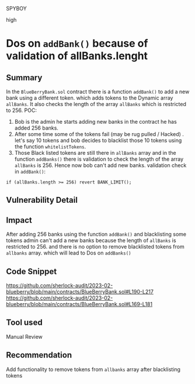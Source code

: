 SPYBOY

high

# Dos on `addBank()` because of validation of allBanks.lenght

## Summary
In the `BlueBerryBank.sol` contract there is a function `addBank()` to add a new bank using a different token. which adds tokens to the Dynamic array `allBanks`. It also checks the length of the array `allBanks` which is restricted to 256. 
POC:
1) Bob is the admin he starts adding new banks in the contract he has added 256 banks.
2) After some time some of the tokens fail (may be rug pulled / Hacked) . let's say 10 tokens and bob decides to blacklist those  10 tokens using the function  `whitelistTokens`.
3) Those Black listed tokens are still there in  `allBanks` array and in the function `addBanks()` there is validation to check the length of the array `allBanks` is 256. Hence now bob can't add new banks.
validation check in `addBank()`:
```solidity
if (allBanks.length >= 256) revert BANK_LIMIT();
```
## Vulnerability Detail

## Impact
After adding 256 banks using the function `addBank()` and blacklisting some tokens admin can't add a new banks because the length of `allBanks` is restricted to 256. and there is no option to remove blacklisted tokens from `allbanks` array.  which will lead to Dos on `addBanks()`

## Code Snippet
https://github.com/sherlock-audit/2023-02-blueberry/blob/main/contracts/BlueBerryBank.sol#L190-L217
https://github.com/sherlock-audit/2023-02-blueberry/blob/main/contracts/BlueBerryBank.sol#L169-L181

## Tool used

Manual Review

## Recommendation
Add functionality to remove tokens from `allbanks` array after blacklisting tokens